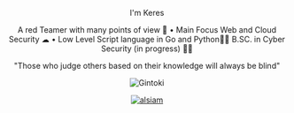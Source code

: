 <div align=center>

I'm  Keres

A red Teamer with many points of view 🎅 • Main Focus Web and Cloud Security ☁ • Low Level Script language in Go and Python👨‍💻
B.SC. in Cyber Security (in progress) 👨‍🎓

"Those who judge others based on their knowledge will always be blind"

![Gintoki](https://github.com/K3res/K3res/assets/89378576/1ed162a9-49d5-4e76-a214-815ac7d8c5fb)

<a href="https://www.linkedin.com/in/kevin-soares-437505205/" target="_blank">
  <img src="https://img.shields.io/badge/LinkedIn-0077B5?style=for-the-badge&logo=linkedin&logoColor=white" alt="alsiam"/>
 </a>


</div>
